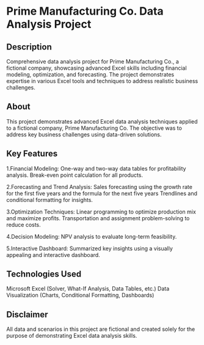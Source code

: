 # Prime Manufacturing Co. Data Analysis Project
## Description
Comprehensive data analysis project for Prime Manufacturing Co., a fictional company, showcasing advanced Excel skills including financial modeling, optimization, and forecasting. The project demonstrates expertise in various Excel tools and techniques to address realistic business challenges.

## About
This project demonstrates advanced Excel data analysis techniques applied to a fictional company, Prime Manufacturing Co. The objective was to address key business challenges using data-driven solutions.

## Key Features
1.Financial Modeling:
   One-way and two-way data tables for profitability analysis.
   Break-even point calculation for all products.

2.Forecasting and Trend Analysis:
   Sales forecasting using the growth rate for the first five years and the formula for the next five years
   Trendlines and conditional formatting for insights.

3.Optimization Techniques:
   Linear programming to optimize production mix and maximize profits.
   Transportation and assignment problem-solving to reduce costs.

4.Decision Modeling:
   NPV analysis to evaluate long-term feasibility.

5.Interactive Dashboard:
   Summarized key insights using a visually appealing and interactive dashboard.

## Technologies Used
Microsoft Excel (Solver, What-If Analysis, Data Tables, etc.)
Data Visualization (Charts, Conditional Formatting, Dashboards)

## Disclaimer
All data and scenarios in this project are fictional and created solely for the purpose of demonstrating Excel data analysis skills.
